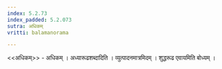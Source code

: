 ```yaml
---
index: 5.2.73
index_padded: 5.2.073
sutra: अधिकम्
vritti: balamanorama

---
```

<<अधिकम्>> - अधिकम् । अध्यारूढशब्दादिति । व्युत्पादनमात्रमिदम् । शुद्धरूढ एवायमिति बोध्यम् ।